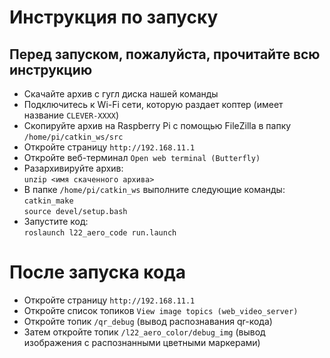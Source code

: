 # Инструкция по запуску
## Перед запуском, пожалуйста, прочитайте всю инструкцию  

- Скачайте архив с гугл диска нашей команды  
- Подключитесь к Wi-Fi сети, которую раздает коптер (имеет название `CLEVER-XXXX`)  
- Скопируйте архив на Raspberry Pi с помощью FileZilla в папку `/home/pi/catkin_ws/src`  
- Откройте страницу `http://192.168.11.1`  
- Откройте веб-терминал `Open web terminal (Butterfly)` 
- Разархивируйте архив:  
`unzip <имя скаченного архива>`
- В папке `/home/pi/catkin_ws` выполните следующие команды:  
`catkin_make`  
`source devel/setup.bash`  
- Запустите код:  
`roslaunch l22_aero_code run.launch`  

# После запуска кода
- Откройте страницу `http://192.168.11.1`
- Откройте список топиков `View image topics (web_video_server)`
- Откройте топик `/qr_debug` (вывод распознавания qr-кода)  
- Затем откройте топик `/l22_aero_color/debug_img` (вывод изображения с распознанными цветными маркерами)